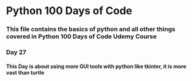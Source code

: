 # Python 100 Days of Code

### This file contains the basics of python and all other things covered in Python 100 Days of Code Udemy Course

### Day 27

#### This Day is about using more GUI tools with python like tkinter, it is more vast than turtle

